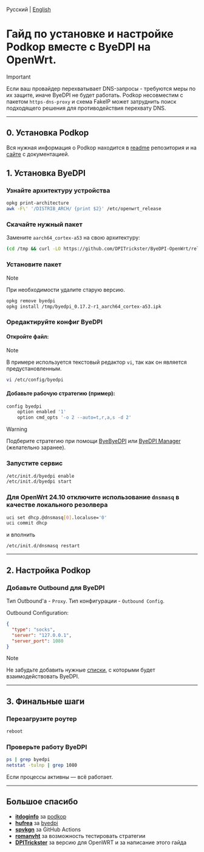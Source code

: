 Русский | [English](readme.en.md)

# Гайд по установке и настройке **Podkop** вместе с **ByeDPI** на OpenWrt.

> [!IMPORTANT]
> Если ваш провайдер перехватывает DNS-запросы - требуются меры по их защите, иначе ByeDPI не будет работать.
> Podkop несовместим с пакетом `https-dns-proxy` и схема FakeIP может затруднить поиск подходящего решения для противодействия перехвату DNS.
---

## 0. Установка Podkop

Вся нужная информация о Podkop находится в [readme](https://github.com/itdoginfo/podkop?tab=readme-ov-file) репозитория и на [сайте](https://podkop.net/) с документацией.

## 1. Установка ByeDPI

### Узнайте архитектуру устройства

```sh
opkg print-architecture
awk -F\' '/DISTRIB_ARCH/ {print $2}' /etc/openwrt_release
```

### Скачайте нужный пакет

Замените `aarch64_cortex-a53` на свою архитектуру:

```sh
(cd /tmp && curl -LO https://github.com/DPITrickster/ByeDPI-OpenWrt/releases/download/v0.17.2-24.10/byedpi_0.17.2-r1_aarch64_cortex-a53.ipk)
```

### Установите пакет

> [!NOTE]
> При необходимости удалите старую версию.

```sh
opkg remove byedpi
opkg install /tmp/byedpi_0.17.2-r1_aarch64_cortex-a53.ipk
```

### Оредактируйте конфиг ByeDPI

#### Откройте файл:

> [!NOTE]
> В примере используется текстовый редактор `vi`, так как он является предустановленным.

```sh
vi /etc/config/byedpi
```

#### Добавьте рабочую стратегию (пример):

```sh
config byedpi
    option enabled '1'
    option cmd_opts '-o 2 --auto=t,r,a,s -d 2'
```

> [!WARNING]
> Подберите стратегию при помощи [ByeByeDPI](https://github.com/romanvht/ByeByeDPI) или [ByeDPI Manager](https://github.com/romanvht/ByeDPIManager) (желательно заранее).

### Запустите сервис

```sh
/etc/init.d/byedpi enable
/etc/init.d/byedpi start
```

### Для OpenWrt 24.10 отключите использование `dnsmasq` в качестве локального резолвера

```sh
uci set dhcp.@dnsmasq[0].localuse='0'
uci commit dhcp
```

и вполнить
```
/etc/init.d/dnsmasq restart
```

---

## 2. Настройка Podkop

### Добавьте Outbound для ByeDPI

Тип Outbound'а - `Proxy`. Тип конфигурации - `Outbound Config`.

Outbound Configuration:

```json
{
  "type": "socks",
  "server": "127.0.0.1",
  "server_port": 1080
}
```

> [!NOTE]
> Не забудьте добавить нужные [списки](https://podkop.net/docs/sections/), с которыми будет взаимодействовать ByeDPI.

---

## 3. Финальные шаги

### Перезагрузите роутер

```sh
reboot
```

### Проверьте работу ByeDPI

```sh
ps | grep byedpi
netstat -tulnp | grep 1080
```

Если процессы активны — всё работает.

---

## Большое спасибо

- **[itdoginfo](https://github.com/itdoginfo)** за [podkop](https://github.com/itdoginfo/podkop)
- **[hufrea](https://github.com/hufrea)** за [byedpi](https://github.com/hufrea/byedpi)
- **[spvkgn](https://github.com/spvkgn)** за GitHub Actions
- **[romanvht](https://github.com/romanvht)** за возможность тестировать стратегии
- **[DPITrickster](https://github.com/DPITrickster)** за версию для OpenWRT и за написание этого гайда
